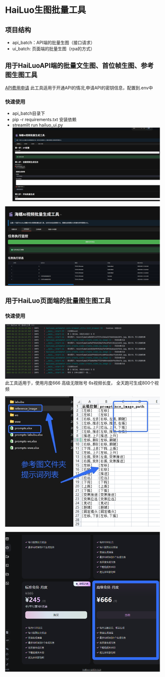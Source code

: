 # HaiLuo生图批量工具

## 项目结构

- api_batch：API端的批量生图（接口请求）
- ui_batch: 页面端的批量生图（rpa的方式）

## 用于HaiLuoAPI端的批量文生图、首位帧生图、参考图生图工具
[API费用申请](https://platform.minimaxi.com/document/video_generation?key=66d1439376e52fcee2853049)
此工具适用于开通API的情况,申请API的密钥信息，配置到.env中
### 快速使用
- api_batch目录下
- pip -r requirements.txt 安装依赖
- streamlit run hailuo_ui.py
![](doc/2.png)

![](doc/1.png)

## 用于HaiLuo页面端的批量图生图工具

### 快速使用
![](doc/auto-2.png)
此工具适用于，使用月度666 高级无限账号
6s视频长度， 全天跑可生成800个视频

![](doc/auto-4.png)

![](doc/auto-3.png)

